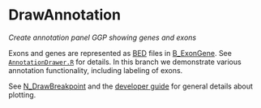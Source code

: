 # DrawAnnotation
*Create annotation panel GGP showing genes and exons*

Exons and genes are represented as [BED](http://bedtools.readthedocs.io/en/latest/content/general-usage.html) files in
[B_ExonGene](../B_ExonGene/README.md).  See
[`AnnotationDrawer.R`](https://github.com/ding-lab/BreakPointSurveyor-Core/blob/master/src/plot/AnnotationDrawer.R)
for details.  In this branch we demonstrate various annotation functionality, including labeling of exons.

See
[N_DrawBreakpoint](https://github.com/ding-lab/BreakPointSurveyor/tree/master/N_DrawBreakpoint)
and the [developer
guide](https://github.com/ding-lab/BreakPointSurveyor/blob/master/Development.md)
for general details about plotting.

